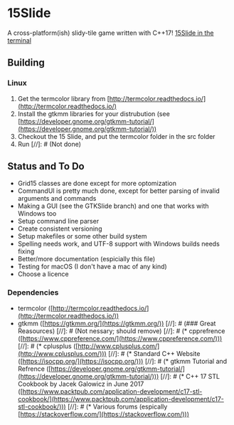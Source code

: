 # 15Slide
A cross-platform(ish) slidy-tile game written with C++17!
[15Slide in the terminal](https://github.com/JZJisawesome/15Slide/raw/master/images/15Slide_terminal.png "15Slide in the terminal")
## Building
### Linux
1. Get the termcolor library from [http://termcolor.readthedocs.io/](http://termcolor.readthedocs.io/)
2. Install the gtkmm libraries for your distrubution (see [https://developer.gnome.org/gtkmm-tutorial/](https://developer.gnome.org/gtkmm-tutorial/))
3. Checkout the 15 Slide, and put the termcolor folder in the src folder
5. Run [//]: # (Not done)
## Status and To Do
* Grid15 classes are done except for more optomization
* CommandUI is pretty much done, except for better parsing of invalid arguments and commands
* Making a GUI (see the GTKSlide branch) and one that works with Windows too
* Setup command line parser
* Create consistent versioning
* Setup makefiles or some other build system
* Spelling needs work, and UTF-8 support with Windows builds needs fixing
* Better/more documentation (espicially this file)
* Testing for macOS (I don't have a mac of any kind)
* Choose a licence
### Dependencies
* termcolor ([http://termcolor.readthedocs.io/](http://termcolor.readthedocs.io/))
* gtkmm ([https://gtkmm.org/](https://gtkmm.org/))
[//]: # (### Great Reasources)
[//]: # (Not nessary; should remove)
[//]: # (* cpprefrence ([https://www.cppreference.com/](https://www.cppreference.com/)))
[//]: # (* cplusplus ([http://www.cplusplus.com/](http://www.cplusplus.com/)))
[//]: # (* Standard C++ Website ([https://isocpp.org/](https://isocpp.org/)))
[//]: # (* gtkmm Tutorial and Refrence ([https://developer.gnome.org/gtkmm-tutorial/](https://developer.gnome.org/gtkmm-tutorial/)))
[//]: # (* C++ 17 STL Cookbook by Jacek Galowicz in June 2017 ([https://www.packtpub.com/application-development/c17-stl-cookbook/](https://www.packtpub.com/application-development/c17-stl-cookbook/)))
[//]: # (* Various forums (espically [https://stackoverflow.com/](https://stackoverflow.com/)))
